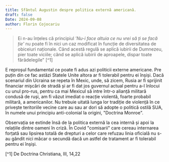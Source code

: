 ```yaml
---
title: Sfântul Augustin despre politica externă americană.
draft: false
Date: 2024-09-08
author: Florin Cojocariu
---
```

> Ei n-au înțeles că principiul *'Nu-i face altuia ce nu vrei să ți se facă ție'* nu poate fi în nici un caz modificat în funcție de diversitatea de obiceiuri naționale. Când acestă regulă se aplică iubirii de Dumnezeu, pier toate viciile; când se aplică iubirii de aproapele, dispar toate fărădelegile" [^1]

E reproșul fundamental ce poate fi adus azi politicii externe americane. Pre puțin din ce fac astăzi Statele Unite altora ar fi tolerabil pentru ei înșiși. Dacă scenariul din Ucraina se repeta în Mexic, unde, să zicem, Rusia ar fi sprijinit financiar mișcări de stradă și ar fi dat jos guvernul actual pentru a-l înlocui cu unul pro-rus, pentru ca mai Mexicul să intre într-o alianță militară condusă de ruși, am fi văzut imediat o reacție violentă, foarte probabil militară, a americanilor. Nu trebuie uitată lunga lor tradiție de violență în ce privește teritoriile vecine care au sau ar dori să adopte o politică ostilă SUA, în numele unui principiu anti-colonial la origini, "Doctrina Monroe".

Observația se extinde însă de la politica externă la cea internă și apoi la relațiile dintre oameni în criză. În Covid "comisarii" care cereau internarea forțată sau lipsirea totală de drepturi a celor care refuzau linia oficială nu s-au gândit nici măcar o secundă dacă un astfel de tratament  ar fi tolerabil pentru ei înșiși. 

[^1] De Doctrina Christiana, III, 14,22
